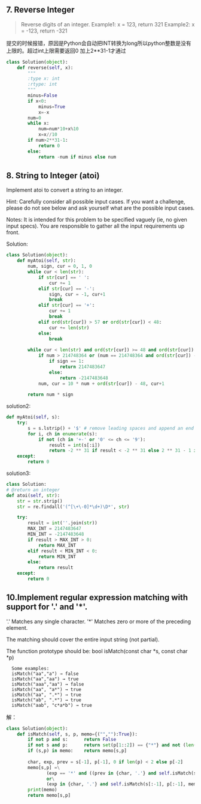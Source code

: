 ## 7. Reverse Integer
> Reverse digits of an integer.
> Example1: x = 123, return 321
> Example2: x = -123, return -321 

提交的时候报错，原因是Python会自动把INT转换为long所以python整数是没有上限的。超过int上限需要返回0
加上2**31-1才通过
```python
class Solution(object):
    def reverse(self, x):
        """
        :type x: int
        :rtype: int
        """
        minus=False
        if x<0:
            minus=True
            x=-x
        num=0
        while x:
            num=num*10+x%10
            x=x//10
        if num>2**31-1:
            return 0
        else:
            return -num if minus else num
 ```
## 8. String to Integer (atoi)
Implement atoi to convert a string to an integer.

Hint: Carefully consider all possible input cases. If you want a challenge, please do not see below and ask yourself what are the possible input cases.

Notes: It is intended for this problem to be specified vaguely (ie, no given input specs). You are responsible to gather all the input requirements up front.

Solution:
```python
class Solution(object):
    def myAtoi(self, str):
        num, sign, cur = 0, 1, 0
        while cur < len(str):
            if str[cur] == ' ':
                cur += 1
            elif str[cur] == '-':
                sign, cur = -1, cur+1
                break
            elif str[cur] == '+':
                cur += 1
                break
            elif ord(str[cur]) > 57 or ord(str[cur]) < 48:
                cur += len(str)
            else:
                break
            
        while cur < len(str) and ord(str[cur]) >= 48 and ord(str[cur]) <= 57:
            if num > 214748364 or (num == 214748364 and ord(str[cur]) - 48 > 7):
                if sign == 1:
                    return 2147483647
                else:
                    return -2147483648
            num, cur = 10 * num + ord(str[cur]) - 48, cur+1
        
        return num * sign
```
solution2:
```python
def myAtoi(self, s):
    try:
        s = s.lstrip() + '$' # remove leading spaces and append an end mark
        for i, ch in enumerate(s):
            if not (ch in '+-' or '0' <= ch <= '9'):
                result = int(s[:i])
                return -2 ** 31 if result < -2 ** 31 else 2 ** 31 - 1 if result > 2 ** 31 - 1 else result
    except:
        return 0
```
 
solution3:
```python
class Solution:
# @return an integer
def atoi(self, str):
    str = str.strip()
    str = re.findall('(^[\+\-0]*\d+)\D*', str)

    try:
        result = int(''.join(str))
        MAX_INT = 2147483647
        MIN_INT = -2147483648
        if result > MAX_INT > 0:
            return MAX_INT
        elif result < MIN_INT < 0:
            return MIN_INT
        else:
            return result
    except:
        return 0
```
## 10.Implement regular expression matching with support for '.' and '*'.

  '.' Matches any single character.
  '*' Matches zero or more of the preceding element.

  The matching should cover the entire input string (not partial).

  The function prototype should be:
  bool isMatch(const char *s, const char *p)
```
  Some examples:
  isMatch("aa","a") → false
  isMatch("aa","aa") → true
  isMatch("aaa","aa") → false
  isMatch("aa", "a*") → true
  isMatch("aa", ".*") → true
  isMatch("ab", ".*") → true
  isMatch("aab", "c*a*b") → true
```
解：
```python
class Solution(object):
    def isMatch(self, s, p, memo={("",""):True}):
        if not p and s:      return False
        if not s and p:      return set(p[1::2]) == {"*"} and not (len(p) % 2)
        if (s,p) in memo:    return memo[s,p]
        
        char, exp, prev = s[-1], p[-1], 0 if len(p) < 2 else p[-2]
        memo[s,p] =\
               (exp == '*' and ((prev in {char, '.'} and self.isMatch(s[:-1], p, memo)) or self.isMatch(s, p[:-2], memo)))\
               or\
               (exp in {char, '.'} and self.isMatch(s[:-1], p[:-1], memo))
        print(memo)
        return memo[s,p]
```

